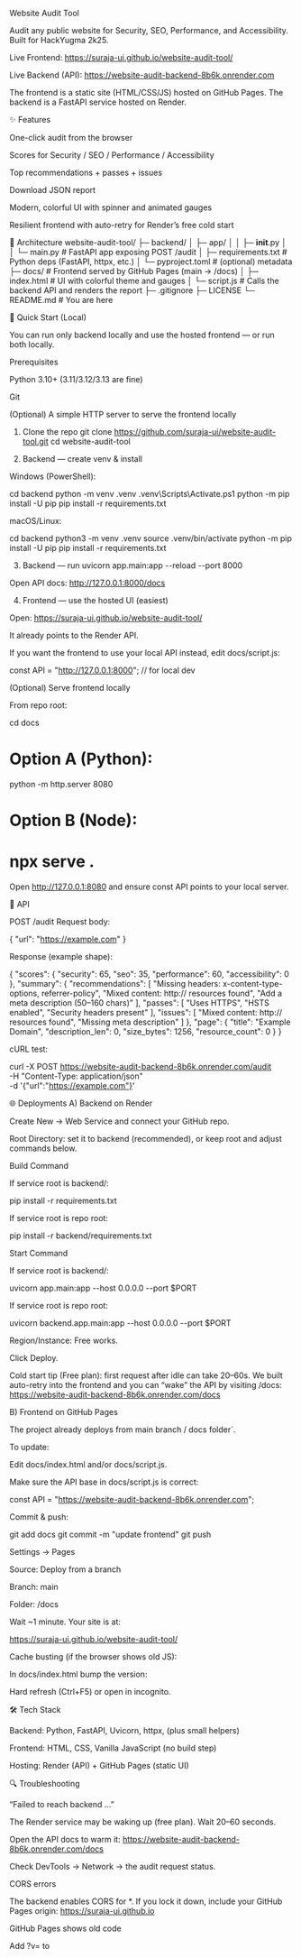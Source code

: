 Website Audit Tool

Audit any public website for Security, SEO, Performance, and Accessibility.
Built for HackYugma 2k25.

Live Frontend: https://suraja-ui.github.io/website-audit-tool/

Live Backend (API): https://website-audit-backend-8b6k.onrender.com

The frontend is a static site (HTML/CSS/JS) hosted on GitHub Pages.
The backend is a FastAPI service hosted on Render.

✨ Features

One-click audit from the browser

Scores for Security / SEO / Performance / Accessibility

Top recommendations + passes + issues

Download JSON report

Modern, colorful UI with spinner and animated gauges

Resilient frontend with auto-retry for Render’s free cold start

🧱 Architecture
website-audit-tool/
├─ backend/
│  ├─ app/
│  │  ├─ __init__.py
│  │  └─ main.py             # FastAPI app exposing POST /audit
│  ├─ requirements.txt       # Python deps (FastAPI, httpx, etc.)
│  └─ pyproject.toml         # (optional) metadata
├─ docs/                     # Frontend served by GitHub Pages (main → /docs)
│  ├─ index.html             # UI with colorful theme and gauges
│  └─ script.js              # Calls the backend API and renders the report
├─ .gitignore
├─ LICENSE
└─ README.md                 # You are here

🚀 Quick Start (Local)

You can run only backend locally and use the hosted frontend — or run both locally.

Prerequisites

Python 3.10+ (3.11/3.12/3.13 are fine)

Git

(Optional) A simple HTTP server to serve the frontend locally

1) Clone the repo
git clone https://github.com/suraja-ui/website-audit-tool.git
cd website-audit-tool

2) Backend — create venv & install

Windows (PowerShell):

cd backend
python -m venv .venv
.venv\Scripts\Activate.ps1
python -m pip install -U pip
pip install -r requirements.txt


macOS/Linux:

cd backend
python3 -m venv .venv
source .venv/bin/activate
python -m pip install -U pip
pip install -r requirements.txt

3) Backend — run
uvicorn app.main:app --reload --port 8000


Open API docs: http://127.0.0.1:8000/docs

4) Frontend — use the hosted UI (easiest)

Open: https://suraja-ui.github.io/website-audit-tool/

It already points to the Render API.

If you want the frontend to use your local API instead, edit docs/script.js:

const API = "http://127.0.0.1:8000"; // for local dev

(Optional) Serve frontend locally

From repo root:

cd docs
# Option A (Python):
python -m http.server 8080
# Option B (Node):
# npx serve .


Open http://127.0.0.1:8080
 and ensure const API points to your local server.

🧩 API

POST /audit
Request body:

{ "url": "https://example.com" }


Response (example shape):

{
  "scores": {
    "security": 65,
    "seo": 35,
    "performance": 60,
    "accessibility": 0
  },
  "summary": {
    "recommendations": [
      "Missing headers: x-content-type-options, referrer-policy",
      "Mixed content: http:// resources found",
      "Add a meta description (50–160 chars)"
    ],
    "passes": [
      "Uses HTTPS",
      "HSTS enabled",
      "Security headers present"
    ],
    "issues": [
      "Mixed content: http:// resources found",
      "Missing meta description"
    ]
  },
  "page": {
    "title": "Example Domain",
    "description_len": 0,
    "size_bytes": 1256,
    "resource_count": 0
  }
}


cURL test:

curl -X POST https://website-audit-backend-8b6k.onrender.com/audit \
  -H "Content-Type: application/json" \
  -d '{"url":"https://example.com"}'

🌐 Deployments
A) Backend on Render

Create New → Web Service and connect your GitHub repo.

Root Directory: set it to backend (recommended), or keep root and adjust commands below.

Build Command

If service root is backend/:

pip install -r requirements.txt


If service root is repo root:

pip install -r backend/requirements.txt


Start Command

If service root is backend/:

uvicorn app.main:app --host 0.0.0.0 --port $PORT


If service root is repo root:

uvicorn backend.app.main:app --host 0.0.0.0 --port $PORT


Region/Instance: Free works.

Click Deploy.

Cold start tip (Free plan): first request after idle can take 20–60s.
We built auto-retry into the frontend and you can “wake” the API by visiting /docs:
https://website-audit-backend-8b6k.onrender.com/docs

B) Frontend on GitHub Pages

The project already deploys from main branch / docs folder`.

To update:

Edit docs/index.html and/or docs/script.js.

Make sure the API base in docs/script.js is correct:

const API = "https://website-audit-backend-8b6k.onrender.com";


Commit & push:

git add docs
git commit -m "update frontend"
git push


Settings → Pages

Source: Deploy from a branch

Branch: main

Folder: /docs

Wait ~1 minute. Your site is at:

https://suraja-ui.github.io/website-audit-tool/


Cache busting (if the browser shows old JS):

In docs/index.html bump the version:

<script src="./script.js?v=10"></script>


Hard refresh (Ctrl+F5) or open in incognito.

🛠️ Tech Stack

Backend: Python, FastAPI, Uvicorn, httpx, (plus small helpers)

Frontend: HTML, CSS, Vanilla JavaScript (no build step)

Hosting: Render (API) + GitHub Pages (static UI)

🔍 Troubleshooting

“Failed to reach backend …”

The Render service may be waking up (free plan). Wait 20–60 seconds.

Open the API docs to warm it: https://website-audit-backend-8b6k.onrender.com/docs

Check DevTools → Network → the audit request status.

CORS errors

The backend enables CORS for *. If you lock it down, include your GitHub Pages origin:
https://suraja-ui.github.io

GitHub Pages shows old code

Add ?v=<new number> to <script src> and hard refresh.

Windows: venv activation policy

If Activate.ps1 is blocked:

Set-ExecutionPolicy -Scope CurrentUser RemoteSigned

🧪 Smoke Test (local)
# backend
cd backend
.venv\Scripts\Activate.ps1  # or source .venv/bin/activate
uvicorn app.main:app --reload --port 8000

# in a second terminal, call API
curl -X POST http://127.0.0.1:8000/audit -H "Content-Type: application/json" -d "{\"url\":\"https://example.com\"}"

🤝 Contributing

Issues and PRs welcome!

Fork the repo

Create a feature branch

Commit with clear messages

Open a PR with before/after screenshots if UI related

📄 License

MIT © 2025 Suraja & Team

🧭 Project Links

Frontend (Pages): https://suraja-ui.github.io/website-audit-tool/

Backend (Render): https://website-audit-backend-8b6k.onrender.com

API Docs (Swagger): https://website-audit-backend-8b6k.onrender.com/docs

